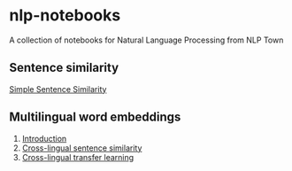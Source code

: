 # nlp-notebooks
A collection of notebooks for Natural Language Processing from NLP Town

## Sentence similarity

[Simple Sentence Similarity](https://github.com/nlptown/nlp-notebooks/blob/master/Simple%20Sentence%20Similarity.ipynb)

## Multilingual word embeddings

1. [Introduction](https://github.com/nlptown/nlp-notebooks/blob/master/Multilingual%20Embeddings%20-%201.%20Introduction.ipynb)
2. [Cross-lingual sentence similarity](https://github.com/nlptown/nlp-notebooks/blob/master/Multilingual%20Embeddings%20-%202.%20Cross-lingual%20Sentence%20Similarity.ipynb)
3. [Cross-lingual transfer learning](https://github.com/nlptown/nlp-notebooks/blob/master/Multilingual%20Embeddings%20-%203.%20Transfer%20Learning.ipynb)
